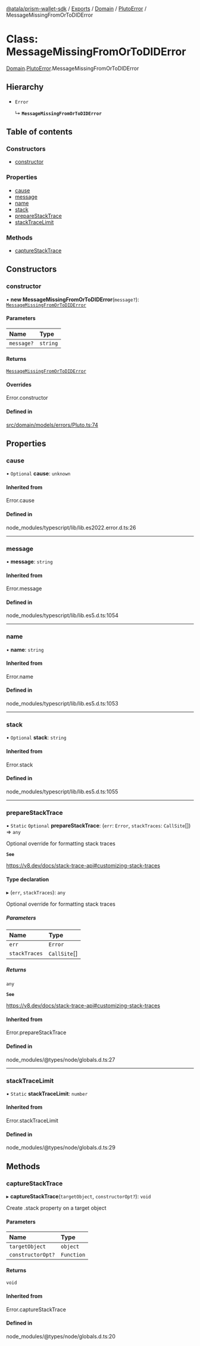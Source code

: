 [@atala/prism-wallet-sdk](../README.md) / [Exports](../modules.md) / [Domain](../modules/Domain.md) / [PlutoError](../modules/Domain.PlutoError.md) / MessageMissingFromOrToDIDError

# Class: MessageMissingFromOrToDIDError

[Domain](../modules/Domain.md).[PlutoError](../modules/Domain.PlutoError.md).MessageMissingFromOrToDIDError

## Hierarchy

- `Error`

  ↳ **`MessageMissingFromOrToDIDError`**

## Table of contents

### Constructors

- [constructor](Domain.PlutoError.MessageMissingFromOrToDIDError.md#constructor)

### Properties

- [cause](Domain.PlutoError.MessageMissingFromOrToDIDError.md#cause)
- [message](Domain.PlutoError.MessageMissingFromOrToDIDError.md#message)
- [name](Domain.PlutoError.MessageMissingFromOrToDIDError.md#name)
- [stack](Domain.PlutoError.MessageMissingFromOrToDIDError.md#stack)
- [prepareStackTrace](Domain.PlutoError.MessageMissingFromOrToDIDError.md#preparestacktrace)
- [stackTraceLimit](Domain.PlutoError.MessageMissingFromOrToDIDError.md#stacktracelimit)

### Methods

- [captureStackTrace](Domain.PlutoError.MessageMissingFromOrToDIDError.md#capturestacktrace)

## Constructors

### constructor

• **new MessageMissingFromOrToDIDError**(`message?`): [`MessageMissingFromOrToDIDError`](Domain.PlutoError.MessageMissingFromOrToDIDError.md)

#### Parameters

| Name | Type |
| :------ | :------ |
| `message?` | `string` |

#### Returns

[`MessageMissingFromOrToDIDError`](Domain.PlutoError.MessageMissingFromOrToDIDError.md)

#### Overrides

Error.constructor

#### Defined in

[src/domain/models/errors/Pluto.ts:74](https://github.com/input-output-hk/atala-prism-wallet-sdk-ts/blob/a3fc2aa/src/domain/models/errors/Pluto.ts#L74)

## Properties

### cause

• `Optional` **cause**: `unknown`

#### Inherited from

Error.cause

#### Defined in

node_modules/typescript/lib/lib.es2022.error.d.ts:26

___

### message

• **message**: `string`

#### Inherited from

Error.message

#### Defined in

node_modules/typescript/lib/lib.es5.d.ts:1054

___

### name

• **name**: `string`

#### Inherited from

Error.name

#### Defined in

node_modules/typescript/lib/lib.es5.d.ts:1053

___

### stack

• `Optional` **stack**: `string`

#### Inherited from

Error.stack

#### Defined in

node_modules/typescript/lib/lib.es5.d.ts:1055

___

### prepareStackTrace

▪ `Static` `Optional` **prepareStackTrace**: (`err`: `Error`, `stackTraces`: `CallSite`[]) => `any`

Optional override for formatting stack traces

**`See`**

https://v8.dev/docs/stack-trace-api#customizing-stack-traces

#### Type declaration

▸ (`err`, `stackTraces`): `any`

Optional override for formatting stack traces

##### Parameters

| Name | Type |
| :------ | :------ |
| `err` | `Error` |
| `stackTraces` | `CallSite`[] |

##### Returns

`any`

**`See`**

https://v8.dev/docs/stack-trace-api#customizing-stack-traces

#### Inherited from

Error.prepareStackTrace

#### Defined in

node_modules/@types/node/globals.d.ts:27

___

### stackTraceLimit

▪ `Static` **stackTraceLimit**: `number`

#### Inherited from

Error.stackTraceLimit

#### Defined in

node_modules/@types/node/globals.d.ts:29

## Methods

### captureStackTrace

▸ **captureStackTrace**(`targetObject`, `constructorOpt?`): `void`

Create .stack property on a target object

#### Parameters

| Name | Type |
| :------ | :------ |
| `targetObject` | `object` |
| `constructorOpt?` | `Function` |

#### Returns

`void`

#### Inherited from

Error.captureStackTrace

#### Defined in

node_modules/@types/node/globals.d.ts:20
